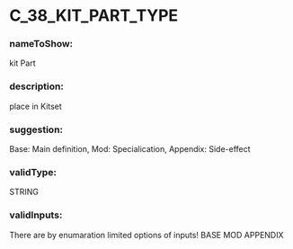 

# C_38_KIT_PART_TYPE



  


### nameToShow:
  
kit Part  


### description:
  
place in Kitset  


### suggestion:
  
Base: Main definition, Mod: Specialication, Appendix: Side-effect  


### validType:
  
STRING  


### validInputs:
  
There are by enumaration limited options of inputs!
BASE
MOD
APPENDIX

